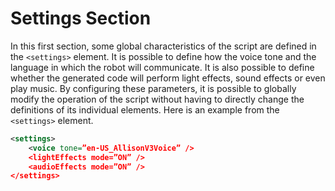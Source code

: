 # Settings Section

In this first section, some global characteristics of the script are defined in the `<settings>` element. It is
possible to define how the voice tone and the language in which the robot will communicate. It is also possible
to define whether the generated code will perform light effects, sound effects or even play music. By configuring
these parameters, it is possible to globally modify the operation of the script without having to directly change
the definitions of its individual elements. Here is an example from the `<settings>` element.

<!-- hl_lines="2 3" -->
```xml title="settings_example.xml" linenums="1" 
<settings>
    <voice tone=”en-US_AllisonV3Voice” />
    <lightEffects mode=”ON” />
    <audioEffects mode=”ON” />
</settings>
```